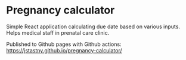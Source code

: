 # Pregnancy calculator

Simple React application calculating due date based on various inputs. Helps medical staff in prenatal care clinic.

Published to Github pages with Github actions: https://jstastny.github.io/pregnancy-calculator/

